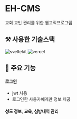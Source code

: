# EH-CMS

교회 교인 관리를 위한 웹교적프로그램

## ⚒️ 사용한 기술스택

![sveltekit](https://img.shields.io/badge/sveltekit-FF3E00?style=for-the-badge&logo=svelte&logoColor=white)
![vercel](https://img.shields.io/badge/vercel-000000?style=for-the-badge&logo=vercel&logoColor=white)

## 📌 주요 기능

#### 로그인

- jwt 사용
- 로그인한 사용자에게만 정보 제공

#### 성도 정보, 교육, 심방내역 관리
